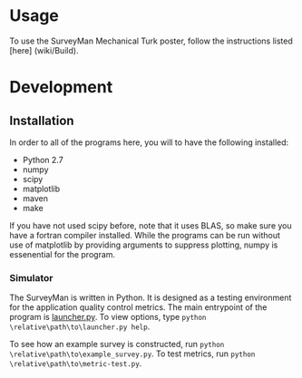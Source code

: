 # Usage

To use the SurveyMan Mechanical Turk poster, follow the instructions listed [here] (wiki/Build).

# Development

## Installation 

In order to all of the programs here, you will to have the following installed:

* Python 2.7
* numpy
* scipy
* matplotlib
* maven 
* make

If you have not used scipy before, note that it uses BLAS, so make sure you have a fortran compiler installed. While the programs can be run without use of matplotlib by providing arguments to suppress plotting, numpy is essenential for the program.

### Simulator

The SurveyMan is written in Python. It is designed as a testing environment for the application quality control metrics. The main entrypoint of the program is [launcher.py](https://github.com/etosch/surveyAutomation/blob/master/src/python/survey/launcher.py). To view options, type `python \relative\path\to\launcher.py help`.

To see how an example survey is constructed, run `python \relative\path\to\example_survey.py`. To test metrics, run `python \relative\path\to\metric-test.py`.




